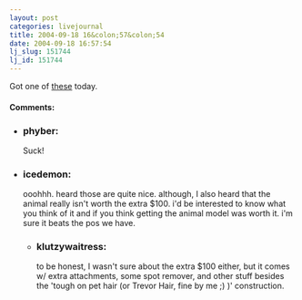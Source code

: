 ```yaml
---
layout: post
categories: livejournal
title: 2004-09-18 16&colon;57&colon;54
date: 2004-09-18 16:57:54
lj_slug: 151744
lj_id: 151744
---
```

Got one of [these](http://www.dyson.com/range/feature_frame.asp?model=DC07-ANIMAL) today.


<div id="comments"><h4>Comments:</h4><div class="lj-comments"><ul>
<li><h3>phyber: </h3>
<a id="comment-244"></a>
<p>Suck!</p>
</li>
<li><h3>icedemon: </h3>
<a id="comment-245"></a>
<p>ooohhh. heard those are quite nice. although, I also heard that the animal really isn't worth the extra $100. i'd be interested to know what you think of it and if you think getting the animal model was worth it. i'm sure it beats the pos we have.</p>
<ul>
<li><h3>klutzywaitress: </h3>
<a id="comment-246"></a>
<p>to be honest, I wasn't sure about the extra $100 either, but it comes w/ extra attachments, some spot remover, and other stuff besides the 'tough on pet hair (or Trevor Hair, fine by me ;) )' construction.</p>
</li>
</ul>
</li>
</ul></div></div>
